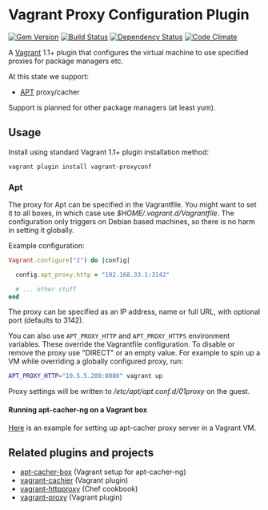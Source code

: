 # Vagrant Proxy Configuration Plugin

[![Gem Version](https://badge.fury.io/rb/vagrant-proxyconf.png)][gem]
[![Build Status](https://travis-ci.org/tmatilai/vagrant-proxyconf.png?branch=master)][travis]
[![Dependency Status](https://gemnasium.com/tmatilai/vagrant-proxyconf.png)][gemnasium]
[![Code Climate](https://codeclimate.com/github/tmatilai/vagrant-proxyconf.png)][codeclimate]

[gem]: https://rubygems.org/gems/vagrant-proxyconf
[travis]: https://travis-ci.org/tmatilai/vagrant-proxyconf
[gemnasium]: https://gemnasium.com/tmatilai/vagrant-proxyconf
[codeclimate]: https://codeclimate.com/github/tmatilai/vagrant-proxyconf

A [Vagrant](http://www.vagrantup.com/) 1.1+ plugin that configures the virtual machine to use specified proxies for package managers etc.

At this state we support:

- [APT](http://en.wikipedia.org/wiki/Advanced_Packaging_Tool) proxy/cacher

Support is planned for other package managers (at least yum).

## Usage

Install using standard Vagrant 1.1+ plugin installation method:
```sh
vagrant plugin install vagrant-proxyconf
```

### Apt

The proxy for Apt can be specified in the Vagrantfile. You might want to set it to all boxes, in which case use _$HOME/.vagrant.d/Vagrantfile_. The configuration only triggers on Debian based machines, so there is no harm in setting it globally.

Example configuration:
```ruby
Vagrant.configure("2") do |config|

  config.apt_proxy.http = "192.168.33.1:3142"

  # ... other stuff
end
```

The proxy can be specified as an IP address, name or full URL, with optional port (defaults to 3142).

You can also use `APT_PROXY_HTTP` and `APT_PROXY_HTTPS` environment variables. These override the Vagrantfile configuration. To disable or remove the proxy use "DIRECT" or an empty value. For example to spin up a VM while overriding a globally configured proxy, run:
```sh
APT_PROXY_HTTP="10.5.5.200:8080" vagrant up
```

Proxy settings will be written to _/etc/apt/apt.conf.d/01proxy_ on the guest.

#### Running apt-cacher-ng on a Vagrant box

[Here](https://github.com/tmatilai/apt-cacher-box) is an example for setting up apt-cacher proxy server in a Vagrant VM.

## Related plugins and projects

- [apt-cacher-box](https://github.com/tmatilai/apt-cacher-box) (Vagrant setup for apt-cacher-ng)
- [vagrant-cachier](https://github.com/fgrehm/vagrant-cachier) (Vagrant plugin)
- [vagrant-httpproxy](https://github.com/juliandunn/vagrant-httpproxy) (Chef cookbook)
- [vagrant-proxy](https://github.com/clintoncwolfe/vagrant-proxy) (Vagrant plugin)
